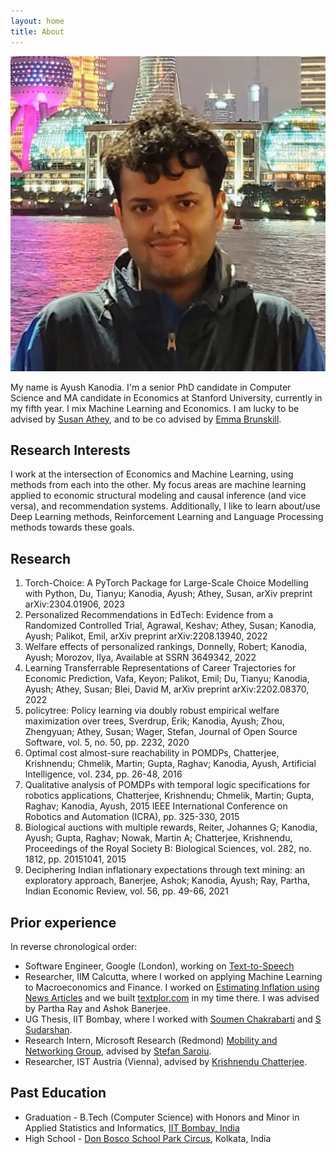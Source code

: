 ```yaml
---
layout: home
title: About
---
```


<img src="/assets/images/kanodiaayush.png" alt="Ayush Kanodia" class="profile-image-main">

My name is Ayush Kanodia. I'm a senior PhD candidate in Computer Science and MA candidate in Economics at Stanford University, currently in my fifth year. I mix Machine Learning and Economics. I am lucky to be advised by [Susan Athey](https://athey.people.stanford.edu/), and to be co advised by [Emma Brunskill](https://cs.stanford.edu/people/ebrun/).

## Research Interests

I work at the intersection of Economics and Machine Learning, using methods from each into the other. My focus areas are machine learning applied to economic structural modeling and causal inference (and vice versa), and recommendation systems. Additionally, I like to learn about/use Deep Learning methods, Reinforcement Learning and Language Processing methods towards these goals.

## Research

1. Torch-Choice: A PyTorch Package for Large-Scale Choice Modelling with Python, Du, Tianyu; Kanodia, Ayush; Athey, Susan, arXiv preprint arXiv:2304.01906, 2023
2. Personalized Recommendations in EdTech: Evidence from a Randomized Controlled Trial, Agrawal, Keshav; Athey, Susan; Kanodia, Ayush; Palikot, Emil, arXiv preprint arXiv:2208.13940, 2022
3. Welfare effects of personalized rankings, Donnelly, Robert; Kanodia, Ayush; Morozov, Ilya, Available at SSRN 3649342, 2022
4. Learning Transferrable Representations of Career Trajectories for Economic Prediction, Vafa, Keyon; Palikot, Emil; Du, Tianyu; Kanodia, Ayush; Athey, Susan; Blei, David M, arXiv preprint arXiv:2202.08370, 2022
5. policytree: Policy learning via doubly robust empirical welfare maximization over trees, Sverdrup, Erik; Kanodia, Ayush; Zhou, Zhengyuan; Athey, Susan; Wager, Stefan, Journal of Open Source Software, vol. 5, no. 50, pp. 2232, 2020
6. Optimal cost almost-sure reachability in POMDPs, Chatterjee, Krishnendu; Chmelik, Martin; Gupta, Raghav; Kanodia, Ayush, Artificial Intelligence, vol. 234, pp. 26-48, 2016
7. Qualitative analysis of POMDPs with temporal logic specifications for robotics applications, Chatterjee, Krishnendu; Chmelik, Martin; Gupta, Raghav; Kanodia, Ayush, 2015 IEEE International Conference on Robotics and Automation (ICRA), pp. 325-330, 2015
8. Biological auctions with multiple rewards, Reiter, Johannes G; Kanodia, Ayush; Gupta, Raghav; Nowak, Martin A; Chatterjee, Krishnendu, Proceedings of the Royal Society B: Biological Sciences, vol. 282, no. 1812, pp. 20151041, 2015
9. Deciphering Indian inflationary expectations through text mining: an exploratory approach, Banerjee, Ashok; Kanodia, Ayush; Ray, Partha, Indian Economic Review, vol. 56, pp. 49-66, 2021

## Prior experience

In reverse chronological order:

- Software Engineer, Google (London), working on [Text-to-Speech](https://cloud.google.com/text-to-speech)
- Researcher, IIM Calcutta, where I worked on applying Machine Learning to Macroeconomics and Finance. I worked on [Estimating Inflation using News Articles](https://link.springer.com/article/10.1007/s41775-021-00106-9) and we built [textplor.com](https://textplor.com) in my time there. I was advised by Partha Ray and Ashok Banerjee.
- UG Thesis, IIT Bombay, where I worked with [Soumen Chakrabarti](https://www.cse.iitb.ac.in/~soumen/) and [S Sudarshan](https://www.cse.iitb.ac.in/~sudarsha/).
- Research Intern, Microsoft Research (Redmond) [Mobility and Networking Group](https://www.microsoft.com/en-us/research/group/mobility-and-networking-research/#!other-members), advised by [Stefan Saroiu](https://stefan.t8k2.com/).
- Researcher, IST Austria (Vienna), advised by [Krishnendu Chatterjee](https://ist.ac.at/en/research/chatterjee-group/).

## Past Education

- Graduation - B.Tech (Computer Science) with Honors and Minor in Applied Statistics and Informatics, [IIT Bombay, India](https://en.wikipedia.org/wiki/IIT_Bombay)
- High School - [Don Bosco School Park Circus](https://en.wikipedia.org/wiki/Don_Bosco_School,_Park_Circus), Kolkata, India 